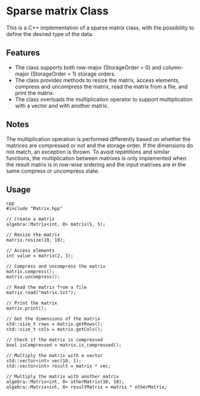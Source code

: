 
# Sparse matrix Class

This is a C++ implementation of a sparse matrix class, with the possibility to define the desired type of the data.

## Features

- The class supports both row-major (StorageOrder = 0) and column-major (StorageOrder = 1) storage orders.
- The class provides methods to resize the matrix, access elements, compress and uncompress the matrix, read the matrix from a file, and print the matrix.
- The class overloads the multiplication operator to support multiplication with a vector and with another matrix.

## Notes
The multiplication operation is performed differently based on whether the matrices are compressed or not and the storage order. If the dimensions do not match, an exception is thrown.
To avoid repetitions and similar functions, the multiplication between matrixes is only implemented when the result matrix is in row-wise ordering and the input matrixes are in the same compress or uncompress state.

## Usage

```
cpp
#include "Matrix.hpp"

// Create a matrix
algebra::Matrix<int, 0> matrix(5, 5);

// Resize the matrix
matrix.resize(10, 10);

// Access elements
int value = matrix(2, 3);

// Compress and uncompress the matrix
matrix.compress();
matrix.uncompress();

// Read the matrix from a file
matrix.read("matrix.txt");

// Print the matrix
matrix.print();

// Get the dimensions of the matrix
std::size_t rows = matrix.getRows();
std::size_t cols = matrix.getCols();

// Check if the matrix is compressed
bool isCompressed = matrix.is_compressed();

// Multiply the matrix with a vector
std::vector<int> vec(10, 1);
std::vector<int> result = matrix * vec;

// Multiply the matrix with another matrix
algebra::Matrix<int, 0> otherMatrix(10, 10);
algebra::Matrix<int, 0> resultMatrix = matrix * otherMatrix;

```
